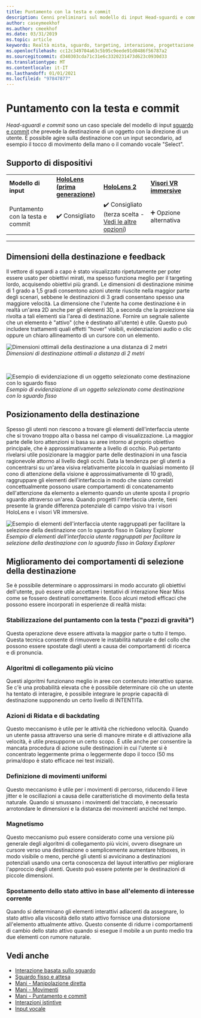 ```yaml
---
title: Puntamento con la testa e commit
description: Cenni preliminari sul modello di input Head-sguardi e commit.
author: caseymeekhof
ms.author: cmeekhof
ms.date: 03/31/2019
ms.topic: article
keywords: Realtà mista, sguardo, targeting, interazione, progettazione, cuffie per realtà mista, cuffie di realtà mista di Windows, headset di realtà virtuale, HoloLens, MRTK, Toolkit realtà mista, target, Focus, smoothing
ms.openlocfilehash: cc12c349704a63c5b95c9eede91d0486f56787a2
ms.sourcegitcommit: d340303cda71c31e6c3320231473d623c0930d33
ms.translationtype: MT
ms.contentlocale: it-IT
ms.lasthandoff: 01/01/2021
ms.locfileid: "97847877"
---
```

# <a name="head-gaze-and-commit"></a>Puntamento con la testa e commit

_Head-sguardi e commit_ sono un caso speciale del modello di input [sguardo e commit](gaze-and-commit.md) che prevede la destinazione di un oggetto con la direzione di un utente. È possibile agire sulla destinazione con un input secondario, ad esempio il tocco di movimento della mano o il comando vocale "Select". 

## <a name="device-support"></a>Supporto di dispositivi

<table>
    <colgroup>
    <col width="25%" />
    <col width="25%" />
    <col width="25%" />
    <col width="25%" />
    </colgroup>
    <tr>
        <td><strong>Modello di input</strong></td>
        <td><a href="../hololens-hardware-details.md"><strong>HoloLens (prima generazione)</strong></a></td>
        <td><a href="https://docs.microsoft.com/hololens/hololens2-hardware"><strong>HoloLens 2</strong></td>
        <td><a href="../discover/immersive-headset-hardware-details.md"><strong>Visori VR immersive</strong></a></td>
    </tr>
     <tr>
        <td>Puntamento con la testa e commit</td>
        <td>✔️ Consigliato</td>
        <td>✔️ Consigliato (terza scelta - <a href="interaction-fundamentals.md">Vedi le altre opzioni</a>)</td>
        <td>➕ Opzione alternativa</td>
    </tr>
</table>

---

## <a name="target-sizing-and-feedback"></a>Dimensioni della destinazione e feedback

Il vettore di sguardi a capo è stato visualizzato ripetutamente per poter essere usato per obiettivi mirati, ma spesso funziona meglio per il targeting lordo, acquisendo obiettivi più grandi. Le dimensioni di destinazione minime di 1 grado a 1,5 gradi consentono azioni utente riuscite nella maggior parte degli scenari, sebbene le destinazioni di 3 gradi consentano spesso una maggiore velocità. La dimensione che l'utente ha come destinazione è in realtà un'area 2D anche per gli elementi 3D, a seconda che la proiezione sia rivolta a tali elementi sia l'area di destinazione. Fornire un segnale saliente che un elemento è "attivo" (che è destinato all'utente) è utile. Questo può includere trattamenti quali effetti "hover" visibili, evidenziazioni audio o clic oppure un chiaro allineamento di un cursore con un elemento.

![Dimensioni ottimali della destinazione a una distanza di 2 metri](images/gazetargeting-size-1000px.jpg)<br>
*Dimensioni di destinazione ottimali a distanza di 2 metri*

<br>

![Esempio di evidenziazione di un oggetto selezionato come destinazione con lo sguardo fisso](images/gazetargeting-highlighting-940px.jpg)<br>
*Esempio di evidenziazione di un oggetto selezionato come destinazione con lo sguardo fisso*

## <a name="target-placement"></a>Posizionamento della destinazione

Spesso gli utenti non riescono a trovare gli elementi dell'interfaccia utente che si trovano troppo alta o bassa nel campo di visualizzazione. La maggior parte delle loro attenzioni si basa su aree intorno al proprio obiettivo principale, che è approssimativamente a livello di occhio. Può pertanto rivelarsi utile posizionare la maggior parte delle destinazioni in una fascia ragionevole attorno al livello degli occhi. Data la tendenza per gli utenti a concentrarsi su un'area visiva relativamente piccola in qualsiasi momento (il cono di attenzione della visione è approssimativamente di 10 gradi), raggruppare gli elementi dell'interfaccia in modo che siano correlati concettualmente possono usare comportamenti di concatenamento dell'attenzione da elemento a elemento quando un utente sposta il proprio sguardo attraverso un'area. Quando progetti l'interfaccia utente, tieni presente la grande differenza potenziale di campo visivo tra i visori HoloLens e i visori VR immersive.

![Esempio di elementi dell'interfaccia utente raggruppati per facilitare la selezione della destinazione con lo sguardo fisso in Galaxy Explorer](images/gazetargeting-grouping-1000px.jpg)<br>
*Esempio di elementi dell'interfaccia utente raggruppati per facilitare la selezione della destinazione con lo sguardo fisso in Galaxy Explorer*

## <a name="improving-targeting-behaviors"></a>Miglioramento dei comportamenti di selezione della destinazione

Se è possibile determinare o approssimarsi in modo accurato gli obiettivi dell'utente, può essere utile accettare i tentativi di interazione Near Miss come se fossero destinati correttamente. Ecco alcuni metodi efficaci che possono essere incorporati in esperienze di realtà mista:

### <a name="head-gaze-stabilization-gravity-wells"></a>Stabilizzazione del puntamento con la testa ("pozzi di gravità")

Questa operazione deve essere attivata la maggior parte o tutto il tempo. Questa tecnica consente di rimuovere le instabilità naturale e del collo che possono essere spostate dagli utenti a causa dei comportamenti di ricerca e di pronuncia.

### <a name="closest-link-algorithms"></a>Algoritmi di collegamento più vicino

Questi algoritmi funzionano meglio in aree con contenuto interattivo sparse. Se c'è una probabilità elevata che è possibile determinare ciò che un utente ha tentato di interagire, è possibile integrare le proprie capacità di destinazione supponendo un certo livello di INTENTITà.

### <a name="backdating-and-postdating-actions"></a>Azioni di Ridata e di backdating

Questo meccanismo è utile per le attività che richiedono velocità. Quando un utente passa attraverso una serie di manovre mirate e di attivazione alla velocità, è utile presupporre un certo scopo. È utile anche per consentire la mancata procedura di azione sulle destinazioni in cui l'utente si è concentrato leggermente prima o leggermente dopo il tocco (50 ms prima/dopo è stato efficace nei test iniziali).

### <a name="smoothing"></a>Definizione di movimenti uniformi

Questo meccanismo è utile per i movimenti di percorso, riducendo il lieve jitter e le oscillazioni a causa delle caratteristiche di movimento della testa naturale. Quando si smussano i movimenti del tracciato, è necessario arrotondare le dimensioni e la distanza dei movimenti anziché nel tempo.

### <a name="magnetism"></a>Magnetismo

Questo meccanismo può essere considerato come una versione più generale degli algoritmi di collegamento più vicini, ovvero disegnare un cursore verso una destinazione o semplicemente aumentare hitboxes, in modo visibile o meno, perché gli utenti si avvicinano a destinazioni potenziali usando una certa conoscenza del layout interattivo per migliorare l'approccio degli utenti. Questo può essere potente per le destinazioni di piccole dimensioni.

### <a name="focus-stickiness"></a>Spostamento dello stato attivo in base all'elemento di interesse corrente

Quando si determinano gli elementi interattivi adiacenti da assegnare, lo stato attivo alla viscosità dello stato attivo fornisce una distorsione all'elemento attualmente attivo. Questo consente di ridurre i comportamenti di cambio dello stato attivo quando si esegue il mobile a un punto medio tra due elementi con rumore naturale.

## <a name="see-also"></a>Vedi anche

* [Interazione basata sullo sguardo](eye-gaze-interaction.md)
* [Sguardo fisso e attesa](gaze-and-dwell.md)
* [Mani - Manipolazione diretta](direct-manipulation.md)
* [Mani - Movimenti](gaze-and-commit.md#composite-gestures)
* [Mani - Puntamento e commit](point-and-commit.md)
* [Interazioni istintive](interaction-fundamentals.md)
* [Input vocale](voice-input.md)



